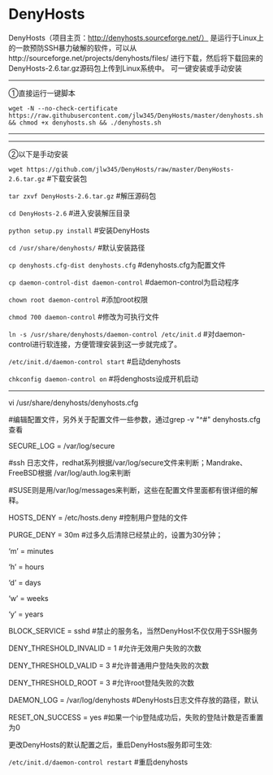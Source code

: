 # DenyHosts
DenyHosts（项目主页：http://denyhosts.sourceforge.net/） 是运行于Linux上的一款预防SSH暴力破解的软件，可以从http://sourceforge.net/projects/denyhosts/files/ 进行下载，然后将下载回来的DenyHosts-2.6.tar.gz源码包上传到Linux系统中。
可一键安装或手动安装
****************************************************************
①直接运行一键脚本

`wget -N --no-check-certificate https://raw.githubusercontent.com/jlw345/DenyHosts/master/denyhosts.sh && chmod +x denyhosts.sh && ./denyhosts.sh`
****************************************************************
****************************************************************
②以下是手动安装

`wget https://github.com/jlw345/DenyHosts/raw/master/DenyHosts-2.6.tar.gz`   #下载安装包

`tar zxvf DenyHosts-2.6.tar.gz`                                              #解压源码包

`cd DenyHosts-2.6`                                                            #进入安装解压目录

`python setup.py install`                                                    #安装DenyHosts

`cd /usr/share/denyhosts/`                                                  #默认安装路径

`cp denyhosts.cfg-dist denyhosts.cfg`                                    #denyhosts.cfg为配置文件

`cp daemon-control-dist daemon-control`                                #daemon-control为启动程序

`chown root daemon-control`                                           #添加root权限

`chmod 700 daemon-control`                                            #修改为可执行文件

`ln -s /usr/share/denyhosts/daemon-control /etc/init.d`         #对daemon-control进行软连接，方便管理安装到这一步就完成了。

`/etc/init.d/daemon-control start`             #启动denyhosts

`chkconfig daemon-control on`                  #将denghosts设成开机启动
******************************************************************
vi /usr/share/denyhosts/denyhosts.cfg    

#编辑配置文件，另外关于配置文件一些参数，通过grep -v "^#" denyhosts.cfg查看

SECURE_LOG = /var/log/secure     

#ssh 日志文件，redhat系列根据/var/log/secure文件来判断；Mandrake、FreeBSD根据 /var/log/auth.log来判断

 #SUSE则是用/var/log/messages来判断，这些在配置文件里面都有很详细的解释。
 
HOSTS_DENY = /etc/hosts.deny                 #控制用户登陆的文件

PURGE_DENY = 30m                             #过多久后清除已经禁止的，设置为30分钟；

‘m’ = minutes

‘h’ = hours

‘d’ = days

‘w’ = weeks

‘y’ = years

BLOCK_SERVICE = sshd                           #禁止的服务名，当然DenyHost不仅仅用于SSH服务

DENY_THRESHOLD_INVALID = 1                     #允许无效用户失败的次数

DENY_THRESHOLD_VALID = 3                       #允许普通用户登陆失败的次数

DENY_THRESHOLD_ROOT = 3                        #允许root登陆失败的次数

DAEMON_LOG = /var/log/denyhosts                #DenyHosts日志文件存放的路径，默认

RESET_ON_SUCCESS = yes                         #如果一个ip登陆成功后，失败的登陆计数是否重置为0

更改DenyHosts的默认配置之后，重启DenyHosts服务即可生效: 

`/etc/init.d/daemon-control restart`             #重启denyhosts
